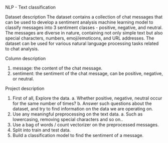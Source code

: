 NLP - Text classification

Dataset description
The dataset contains a collection of chat messages that can be used to develop a sentiment
analysis machine learning model to classify messages into 3 sentiment classes - positive,
negative, and neutral.
The messages are diverse in nature, containing not only simple text but also special characters,
numbers, emoji/emoticons, and URL addresses. The dataset can be used for various natural
language processing tasks related to chat analysis.

Column description
1. message: the content of the chat message.
2. sentiment: the sentiment of the chat message, can be positive, negative, or neutral.

Project description
1. First of all, Explore the data.
a. Whether positive, negative, neutral occur for the same number of times?
b. Answer such questions about the dataset, and try to find information on the data
we are operating on.
2. Use any meaningful preprocessing on the text data.
a. Such as lowercasing, removing special characters and so on..
3. Use a bag of words / count vectorizer on the preprocessed messages.
4. Split into train and test data.
5. Build a classification model to find the sentiment of a message.
